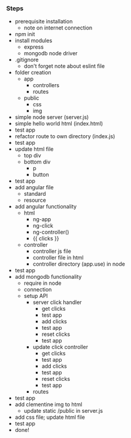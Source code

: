 ### Steps
- prerequisite installation
	- note on internet connection
- npm init
- install modules
	- express
	- mongodb node driver
- .gitignore
	- don't forget note about eslint file
- folder creation
	- app
		- controllers
		- routes
	- public
		- css
		- img
- simple node server (server.js)
- simple hello world html (index.html)
- test app
- refactor route to own directory (index.js)
- test app
- update html file
	- top div
	- bottom div
		- p
		- button
- test app
- add angular file
	- standard
	- resource
- add angular functionality
	- html
		- ng-app
		- ng-click
		- ng-controller()
		- {{ clicks }}
	- controller
		- controller js file
		- controller file in html
		- controller directory (app.use) in node
- test app
- add mongodb functionality
	- require in node
	- connection
	- setup API
		- server click handler
			- get clicks
			- test app
			- add clicks
			- test app
			- reset clicks
			- test app
		- update click controller
			- get clicks
			- test app
			- add clicks
			- test app
			- reset clicks
			- test app
		- routes
- test app
- add clementine img to html
	- update static /public in server.js
- add css file; update html file
- test app
- done!
